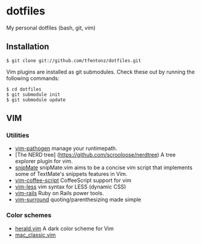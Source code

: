 # dotfiles

My personal dotfiles (bash, git, vim)

## Installation

    $ git clone git://github.com/tfentonz/dotfiles.git
    
Vim plugins are installed as git submodules. Check these out by running the following commands:

    $ cd dotfiles
    $ git submodule init
    $ git submodule update

## VIM

### Utilities

* [vim-pathogen](https://github.com/tpope/vim-pathogen) manage your runtimepath.
* [The NERD tree] (https://github.com/scrooloose/nerdtree) A tree explorer plugin for vim.
* [snipMate](https://github.com/msanders/snipmate.vim) snipMate.vim aims to be a concise vim script that implements some of TextMate's snippets features in Vim.
* [vim-coffee-script](https://github.com/kchmck/vim-coffee-script) CoffeeScript support for vim
* [vim-less](https://github.com/groenewege/vim-less) vim syntax for LESS (dynamic CSS)
* [vim-rails](https://github.com/tpope/vim-rails) Ruby on Rails power tools.
* [vim-surround](https://github.com/tpope/vim-surround) quoting/parenthesizing made simple

### Color schemes

* [herald.vim](http://www.vim.org/scripts/script.php?script_id=2684) A dark color scheme for Vim
* [mac_classic.vim](https://github.com/nelstrom/vim-mac-classic-theme)
